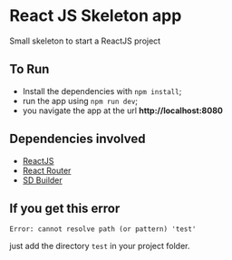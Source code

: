 # React JS Skeleton app

Small skeleton to start a ReactJS project


## To Run

- Install the dependencies with `npm install`;
- run the app using `npm run dev`;
- you navigate the app at the url **http://localhost:8080**


## Dependencies involved

- [ReactJS](https://facebook.github.io/react/)
- [React Router](https://github.com/reactjs/react-router)
- [SD Builder](https://github.com/staticdeploy/sd-builder)


## If you get this error

```
Error: cannot resolve path (or pattern) 'test'
```
just add the directory `test` in your project folder.
